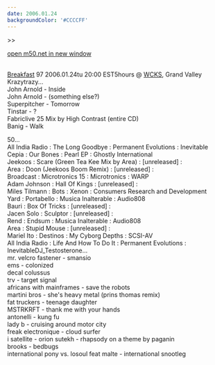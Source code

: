 ```yaml
---
date: 2006.01.24
backgroundColor: '#CCCCFF'
---
```


\>>

[open m50.net in new window](http://m50.net/)

[  
Breakfast](http://breakfast.wcks.org/) 97 2006.01.24tu 20:00 EST5hours @ [WCKS](http://www.wcks.org/), Grand Valley  
Krazytrazy...  
John Arnold - Inside  
John Arnold - (something else?)  
Superpitcher - Tomorrow  
Tinstar - ?  
Fabriclive 25 Mix by High Contrast (entire CD)  
Banig - Walk  

50...  
All India Radio : The Long Goodbye : Permanent Evolutions : Inevitable  
Cepia : Our Bones : Pearl EP : Ghostly International  
Jeekoos : Scare (Green Tea Kee Mix by Area) : \[unreleased\] :  
Area : Doon (Jeekoos Boom Remix) : \[unreleased\] :  
Broadcast : Microtronics 15 : Microtronics : WARP  
Adam Johnson : Hall Of Kings : \[unreleased\] :  
Miles Tilmann : Bots : Xenon : Consumers Research and Development  
Yard : Portabello : Musica Inalterable : Audio808  
Bauri : Box Of Tricks : \[unreleased\] :  
Jacen Solo : Sculptor : \[unreleased\] :  
Rend : Endsum : Musica Inalterable : Audio808  
Area : Stupid Mouse : \[unreleased\] :  
Mariel Ito : Destinos : My Cyborg Depths : SCSI-AV  
All India Radio : Life And How To Do It : Permanent Evolutions : InevitableDJ\_Testosterone...  
mr. velcro fastener - smansio  
ems - colonized  
decal colussus  
trv - target signal  
africans with mainframes - save the robots  
martini bros - she's heavy metal (prins thomas remix)  
fat truckers - teenage daughter  
MSTRKRFT - thank me with your hands  
antonelli - kung fu  
lady b - cruising around motor city  
freak electronique - cloud surfer  
i satellite - orion sutekh - rhapsody on a theme by paganin  
brooks - bedbugs  
international pony vs. losoul feat malte - international snootleg